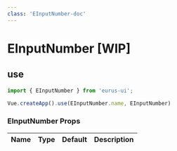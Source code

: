 ```yaml
---
class: 'EInputNumber-doc'
---
```

# EInputNumber [WIP]

## use

```javascript
import { EInputNumber } from 'eurus-ui';

Vue.createApp().use(EInputNumber.name, EInputNumber)
```
<!--
::::card button 类型

按钮的 type 分别为 default、tertiary、primary、info、success、warning 和 error。

:::code buttonType
<<< ../src/packages/button/demo/Type.vue
:::
::::
 -->

### EInputNumber Props

| Name | Type | Default | Description |
| --- | --- | --- | --- |


